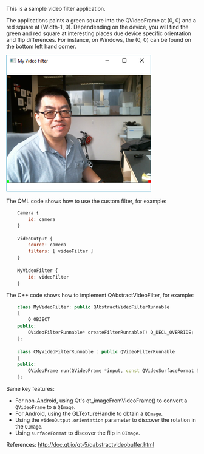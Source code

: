 This is a sample video filter application.

The applications paints a green square into the QVideoFrame at (0, 0) and a red square at (Width-1, 0). Dependending on the device, you will find the green and red square at interesting places due device specific orientation and flip differences. For instance, on Windows, the (0, 0) can be found on the bottom left hand corner.

![Screenshot.png](Screenshot.png)

The QML code shows how to use the custom filter, for example:

```qml
    Camera {
        id: camera
    }
    
    VideoOutput {
        source: camera
        filters: [ videoFilter ]
    }
    
    MyVideoFilter {
        id: videoFilter
    }
```

The C++ code shows how to implement QAbstractVideoFilter, for example:

```c++
    class MyVideoFilter: public QAbstractVideoFilterRunnable
    {
        Q_OBJECT
    public:
        QVideoFilterRunnable* createFilterRunnable() Q_DECL_OVERRIDE;
    };
    
    class CMyVideoFilterRunnable : public QVideoFilterRunnable
    {
    public:
        QVideoFrame run(QVideoFrame *input, const QVideoSurfaceFormat &surfaceFormat, RunFlags flags) Q_DECL_OVERRIDE;
    };
```

Same key features:

 - For non-Android, using Qt's qt_imageFromVideoFrame() to convert a `QVideoFrame` to a `QImage`.
 - For Android, using the GLTextureHandle to obtain a `QImage`.
 - Using the `videoOutput.orientation` parameter to discover the rotation in the `QImage`.
 - Using `surfaceFormat` to discover the flip in `QImage`.

References:
  http://doc.qt.io/qt-5/qabstractvideobuffer.html
